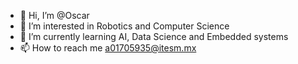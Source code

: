 - 👋 Hi, I’m @Oscar
- 👀 I’m interested in Robotics and Computer Science
- 🌱 I’m currently learning AI, Data Science and Embedded systems
- 📫 How to reach me a01705935@itesm.mx

<!---
Oscar19260/Oscar19260 is a ✨ special ✨ repository because its `README.md` (this file) appears on your GitHub profile.
You can click the Preview link to take a look at your changes.
--->
